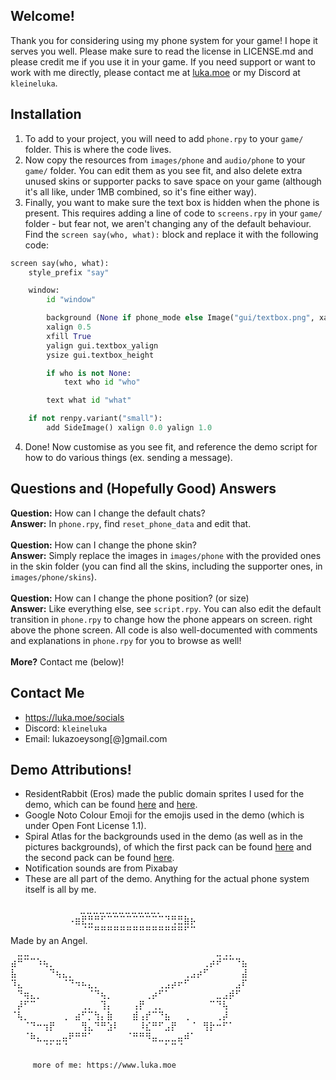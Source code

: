 ## Welcome!

Thank you for considering using my phone system for your game! I hope it serves you well. Please make sure to read the license in LICENSE.md and please credit me if you use it in your game. If you need support or want to work with me directly, please contact me at [luka.moe](https://luka.moe/socials) or my Discord at `kleineluka`.

## Installation

1. To add to your project, you will need to add `phone.rpy` to your `game/` folder. This is where the code lives.
2. Now copy the resources from `images/phone` and `audio/phone` to your `game/` folder. You can edit them as you see fit, and also delete extra unused skins or supporter packs to save space on your game (although it's all like, under 1MB combined, so it's fine either way).
3. Finally, you want to make sure the text box is hidden when the phone is present. This requires adding a line of code to `screens.rpy` in your `game/` folder - but fear not, we aren't changing any of the default behaviour. Find the `screen say(who, what):` block and replace it with the following code:

```python
screen say(who, what):
    style_prefix "say"

    window:
        id "window"

        background (None if phone_mode else Image("gui/textbox.png", xalign=0.5, yalign=1.0))
        xalign 0.5
        xfill True
        yalign gui.textbox_yalign
        ysize gui.textbox_height

        if who is not None:
            text who id "who"

        text what id "what"

    if not renpy.variant("small"):
        add SideImage() xalign 0.0 yalign 1.0
```
4. Done! Now customise as you see fit, and reference the demo script for how to do various things (ex. sending a message).

## Questions and (Hopefully Good) Answers

**Question:** How can I change the default chats?
<br>
**Answer:** In `phone.rpy`, find `reset_phone_data` and edit that.
<br><br>
**Question:** How can I change the phone skin?
<br>
**Answer:** Simply replace the images in `images/phone` with the provided ones in the skin folder (you can find all the skins, including the supporter ones, in `images/phone/skins`).
<br><br>
**Question:** How can I change the phone position? (or size)
<br>
**Answer:** Like everything else, see `script.rpy`. You can also edit the default transition in `phone.rpy` to change how the phone appears on screen. right above the phone screen. All code is also well-documented with comments and explanations in `phone.rpy` for you to browse as well!
<br><br>
**More?** Contact me (below)!


## Contact Me
- https://luka.moe/socials
- Discord: `kleineluka`
- Email: lukazoeysong[@]gmail.com

## Demo Attributions!
- ResidentRabbit (Eros) made the public domain sprites I used for the demo, which can be found [here](https://residentrabbit.itch.io/resident-rabbits-vn-fem-sprite-01) and [here](https://residentrabbit.itch.io/femfemale-visual-novel-sprite-set-2).
- Google Noto Colour Emoji for the emojis used in the demo (which is under Open Font License 1.1).
- Spiral Atlas for the backgrounds used in the demo (as well as in the pictures backgrounds), of which the first pack can be found [here](https://spiralatlas.itch.io/regency-backgrounds-2) and the second pack can be found [here](https://spiralatlas.itch.io/house-visual-novel-backgrounds).
- Notification sounds are from Pixabay
- These are all part of the demo. Anything for the actual phone system itself is all by me.

⠀⠀⠀⠀⠀⠀⠀   ⠀⠀⠀ ⣀⣀⣀⣀⣀⣀⣀⣀⣀⣀⣀⣀⡀⠀⠀⠀⠀⠀⠀⠀⠀⠀⠀⠀⠀⠀⠀⠀
⠀⠀⠀⠀⠀⠀⠀⠀⠀⠠⣶⣟⣛⠛⠋⠉⠉⠉⠉⠉⠉⠉⠉⠉⠙⢛⣛⣷⡦⠀⠀⠀⠀⠀⠀
⠀⠀⠀⠀⠀⠀⠀⠀⠀⠀⠀⠈⠉⠛⠛⠛⠛⠛⠛⠛⠛⠛⠛⠛⠛⠛⠛⠋⠉
⠀⠀⠀⠀⠀⠀⠀⠀⠀      
                Made by an Angel.
 ⠀ ⠀⣀⣀⠀⠀⠀⠀⠀⠀⠀⠀⠀⠀⠀⠀⠀⠀⠀⠀⠀⠀⠀⠀⠀⠀⠀⠀⠀⠀⠀⠀⠀⣀⢀⡀⠀
  ⣴⠛⠉⠉⠱⢦⡀⠀⠀⠀⠀⠀⠀⠀⠀⠀⠀⠀⠀⠀⠀⠀⠀⠀⠀⠀⠀⠀⠀⠀⢀⡴⠞⠉⠉⠙⣦
  ⣧⠀⠀⠀⠀⠀⠙⢦⣄⡀⠀⠀⠀⠀⠀⠀⠀⠀⠀⠀⠀⠀⠀⠀⠀⠀⠀⢀⣠⡴⠋⠀⠀⠀⠀⠀⣼
  ⠹⣄⠀⠀⠀⠀⠀⠀⠈⠙⠲⠦⣄⡀⠀⠀⠀⠀⠀⠀⠀⠀⠀⢀⣠⡴⠖⠋⠀⠀⠀⠀⠀⠀⠀⣠⠏
  ⠀⠙⢶⣄⡀⠀⠀⠀⠀⠀⠀⠀⠈⠙⢦⡀⠀⠀⠀⠀⠀⢀⡴⠋⠁⠀⠀⠀⠀⠀⠀⠀⣀⣠⡾⠋⠀
 ⠀ ⠀⡼⠋⠉⠀⠀⠀⠀⠀⠀⠀⢀⡀⠀⢹⡄⠀⠀⠀⢠⡟⠀⢀⡀⠀⠀⠀⠀⠀⠀⠀⠉⠙⢧⠀⠀
 ⠀ ⠈⢧⡀⠀⠀⠀⠀⠀⢀⠀⣴⠋⡉⢳⡄⣷⠀⠀⠀⣾⢠⡞⠉⠙⣦⠀⠀⢀⠀⠀⠀⠀⢀⡼⠀⠀
  ⠀⠀⠈⠙⠒⢲⡟⠀⠀⠀⠀⢻⣄⠙⠛⣱⠇⠀⠀⠀⠸⣎⠛⠋⣠⡟⠀⠀⠈⠀⢻⡗⠒⠋⠁⠀⠀
⠀ ⠀⠀ ⠀⠀⠈⠷⣄⣀⣀⣀⣤⠟⠛⠛⠁⠀⠀⠀⠀⠀⠈⠛⠛⠻⣤⣀⣀⣀⣤⠾⠁⠀⠀⠀⠀⠀
⠀⠀  ⠀⠀⠀⠀⠀⠈⠁⠉⠈⠀⠀⠀⠀⠀⠀⠀⠀⠀⠀⠀⠀⠀⠀⠀⠁⠉⠈⠀⠀⠀⠀⠀⠀⠀⠀

         more of me: https://www.luka.moe

